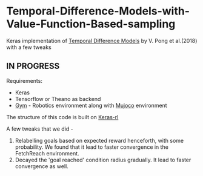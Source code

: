 # Temporal-Difference-Models-with-Value-Function-Based-sampling
Keras implementation of [Temporal Difference Models](https://arxiv.org/abs/1802.09081) by V. Pong et al.(2018) with a few tweaks

## IN PROGRESS

Requirements:
- Keras
- Tensorflow or Theano as backend
- [Gym](https://github.com/openai/gym) - Robotics environment along with [Mujoco](https://github.com/openai/mujoco-py#obtaining-the-binaries-and-license-key) environment

The structure of this code is built on [Keras-rl](https://github.com/keras-rl/keras-rl)

A few tweaks that we did - 
1. Relabelling goals based on expected reward henceforth, with some probability. We found that it lead to faster convergence in the FetchReach environment. 
2. Decayed the 'goal reached' condition radius gradually. It lead to faster convergence as well. 

